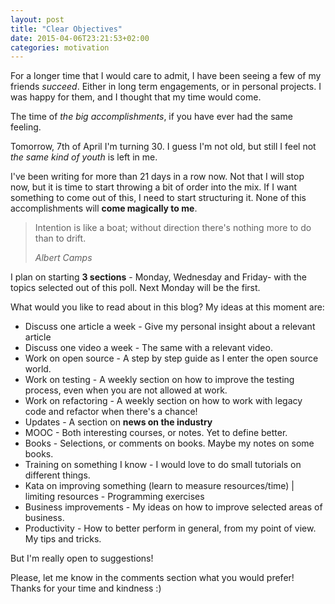 ```yaml
---
layout: post
title: "Clear Objectives"
date: 2015-04-06T23:21:53+02:00
categories: motivation
---
```


For a longer time that I would care to admit, I have been seeing a few of my friends _succeed_. Either in long term engagements, or in personal projects. I was happy for them, and I thought that my time would come.

The time of _the big accomplishments_, if you have ever had the same feeling.

Tomorrow, 7th of April I'm turning 30. I guess I'm not old, but still I feel not _the same kind of youth_ is left in me.

I've been writing for more than 21 days in a row now. Not that I will stop now, but it is time to start throwing a bit of order into the mix. If I want something to come out of this, I need to start structuring it. None of this accomplishments will **come magically to me**.

<blockquote>
<p>Intention is like a boat; without direction there's nothing more to do than to drift.</p>
<footer><cite>Albert Camps</cite></footer>
</blockquote>

I plan on starting **3 sections** - Monday, Wednesday and Friday- with the topics selected out of this poll. Next Monday will be the first.

What would you like to read about in this blog? My ideas at this moment are:

* Discuss one article a week - Give my personal insight about a relevant article
* Discuss one video a week - The same with a relevant video.
* Work on open source - A step by step guide as I enter the open source world.
* Work on testing - A weekly section on how to improve the testing process, even when you are not allowed at work.
* Work on refactoring - A weekly section on how to work with legacy code and refactor when there's a chance!
* Updates - A section on **news on the industry**
* MOOC - Both interesting courses, or notes. Yet to define better.
* Books - Selections, or comments on books. Maybe my notes on some books.
* Training on something I know - I would love to do small tutorials on different things. 
* Kata on improving something (learn to measure resources/time) | limiting resources - Programming exercises
* Business improvements - My ideas on how to improve selected areas of business.
* Productivity - How to better perform in general, from my point of view. My tips and tricks.

But I'm really open to suggestions!

Please, let me know in the comments section what you would prefer! Thanks for your time and kindness :)
